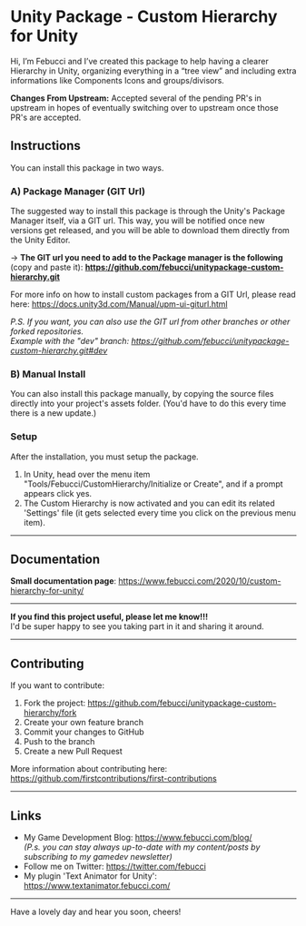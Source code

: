 # Unity Package - Custom Hierarchy for Unity

Hi, I’m Febucci and I’ve created this package to help having a clearer Hierarchy in Unity, organizing everything in a “tree view” and including extra informations like Components Icons and groups/divisors.

**Changes From Upstream:** Accepted several of the pending PR's in upstream in hopes of eventually switching over to upstream once those PR's are accepted.

## Instructions
You can install this package in two ways.
### A) Package Manager (GIT Url)
The suggested way to install this package is through the Unity's Package Manager itself, via a GIT url. This way, you will be notified once new versions get released, and you will be able to download them directly from the Unity Editor.

-> **The GIT url you need to add to the Package manager is the following** (copy and paste it): **https://github.com/febucci/unitypackage-custom-hierarchy.git**

For more info on how to install custom packages from a GIT Url, please read here: https://docs.unity3d.com/Manual/upm-ui-giturl.html

*P.S. If you want, you can also use the GIT url from other branches or other forked repositories.\
Example with the "dev" branch: https://github.com/febucci/unitypackage-custom-hierarchy.git#dev*

### B) Manual Install
You can also install this package manually, by copying the source files directly into your project's assets folder. (You'd have to do this every time there is a new update.)

### Setup
After the installation, you must setup the package.
1. In Unity, head over the menu item "Tools/Febucci/CustomHierarchy/Initialize or Create", and if a prompt appears click yes.
2. The Custom Hierarchy is now activated and you can edit its related 'Settings' file (it gets selected every time you click on the previous menu item).

---

## Documentation
**Small documentation page**: https://www.febucci.com/2020/10/custom-hierarchy-for-unity/

---

**If you find this project useful, please let me know!!!**\
I'd be super happy to see you taking part in it and sharing it around.

---

## Contributing
If you want to contribute:

1. Fork the project: https://github.com/febucci/unitypackage-custom-hierarchy/fork
2. Create your own feature branch
3. Commit your changes to GitHub
4. Push to the branch 
5. Create a new Pull Request

More information about contributing here: https://github.com/firstcontributions/first-contributions

---


## Links
- My Game Development Blog: https://www.febucci.com/blog/ \
*(P.s. you can stay always up-to-date with my content/posts by subscribing to my gamedev newsletter)*
- Follow me on Twitter: https://twitter.com/febucci
- My plugin 'Text Animator for Unity': https://www.textanimator.febucci.com/

---

Have a lovely day and hear you soon, cheers!
